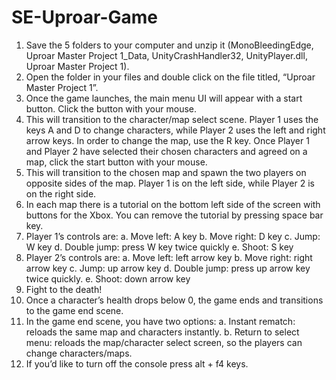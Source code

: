 # SE-Uproar-Game
1. Save the 5 folders to your computer and unzip it (MonoBleedingEdge, Uproar Master Project 1_Data, UnityCrashHandler32, UnityPlayer.dll, Uproar Master Project 1).
2. Open the folder in your files and double click on the file titled, “Uproar Master Project 1”.
3. Once the game launches, the main menu UI will appear with a start button. Click the button with your mouse.
4. This will transition to the character/map select scene. Player 1 uses the keys A and D to change characters, while Player 2 uses the left and right arrow keys. In order to change the map, use the R key. Once Player 1 and Player 2 have selected their chosen characters and agreed on a map, click the start button with your mouse.
5. This will transition to the chosen map and spawn the two players on opposite sides of the map. Player 1 is on the left side, while Player 2 is on the right side.
6. In each map there is a tutorial on the bottom left side of the screen with buttons for the Xbox. You can remove the tutorial by pressing space bar key.
7. Player 1’s controls are:
  a. Move left: A key
  b. Move right: D key
  c. Jump: W key
  d. Double jump: press W key twice quickly
  e. Shoot: S key
8. Player 2’s controls are:
  a. Move left: left arrow key
  b. Move right: right arrow key
  c. Jump: up arrow key
  d. Double jump: press up arrow key twice quickly.
  e. Shoot: down arrow key
9. Fight to the death!
10. Once a character’s health drops below 0, the game ends and transitions to the game end scene.
11. In the game end scene, you have two options:
  a. Instant rematch: reloads the same map and characters instantly.
  b. Return to select menu: reloads the map/character select screen, so the players can change characters/maps.
12. If you’d like to turn off the console press alt + f4 keys.

